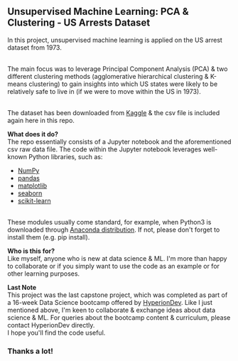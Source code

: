## Unsupervised Machine Learning: PCA & Clustering - US Arrests Dataset

In this project, unsupervised machine learning is applied on the US arrest dataset from 1973.

</br>The main focus was to leverage Principal Component Analysis (PCA) & two different clustering methods (agglomerative hierarchical clustering & K-means clustering) to gain insights into which US states were likely to be relatively safe to live in (if we were to move within the US in 1973).

</br>The dataset has been downloaded from [Kaggle](https://www.kaggle.com/datasets/kurohana/usarrets) & the csv file is included again here in this repo.

**What does it do?**
</br>The repo essentially consists of a Jupyter notebook and the aforementioned csv raw data file.
The code within the Jupyter notebook leverages well-known Python libraries, such as:
- [NumPy](https://numpy.org/)
- [pandas](https://pandas.pydata.org/docs/index.html)
- [matplotlib](https://matplotlib.org/)
- [seaborn](https://seaborn.pydata.org/index.html)
- [scikit-learn](https://scikit-learn.org/stable/)

</br>These modules usually come standard, for example, when Python3 is downloaded through [Anaconda distribution](https://anaconda.org/).
If not, please don't forget to install them (e.g. pip install).

**Who is this for?**
</br>Like myself, anyone who is new at data science & ML. I'm more than happy to collaborate or if you simply want to use the code as an example or for other learning purposes.

**Last Note**
</br>This project was the last capstone project, which was completed as part of a 16-week Data Science bootcamp offered by [HyperionDev](https://www.hyperiondev.com/).
Like I just mentioned above, I'm keen to collaborate & exchange ideas about data science & ML. For queries about the bootcamp content & curriculum, please contact HyperionDev directly.
</br>I hope you'll find the code useful.
### Thanks a lot!
